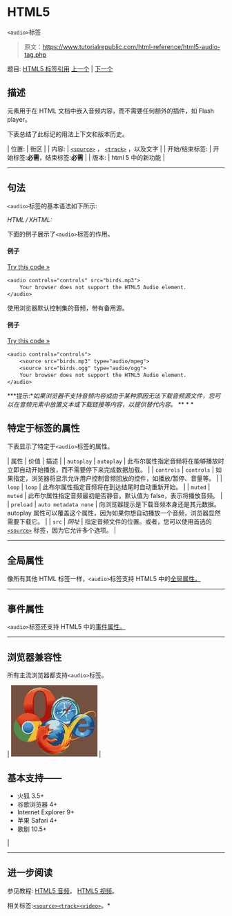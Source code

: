 # HTML5

`<audio>`标签

> 原文：<https://www.tutorialrepublic.com/html-reference/html5-audio-tag.php>

题目: [HTML5 标签引用](html5-tags.php) [上一个](html5-aside-tag.php) | [下一个](html-b-tag.php)

## 描述

元素用于在 HTML 文档中嵌入音频内容，而不需要任何额外的插件，如 Flash player。

下表总结了此标记的用法上下文和版本历史。

| 位置: | 街区 |
| 内容: | [`<source>`](html5-source-tag.php) ， [`<track>`](html5-track-tag.php) ，以及文字 |
| 开始/结束标签: | 开始标签:**必需**，结束标签:**必需** |
| 版本: | html 5 中的新功能 |

* * *

## 句法

`<audio>`标签的基本语法如下所示:

*HTML / XHTML:* <audio> ... </audio>

下面的例子展示了`<audio>`标签的作用。

#### 例子

[Try this code »](../codelab.php?topic=html5&file=audio-tag "Try this code using online Editor")

```
<audio controls="controls" src="birds.mp3">
    Your browser does not support the HTML5 Audio element.
</audio>
```

使用浏览器默认控制集的音频，带有备用源。

#### 例子

[Try this code »](../codelab.php?topic=html5&file=audio-tag-with-multiple-sources "Try this code using online Editor")

```
<audio controls="controls">
    <source src="birds.mp3" type="audio/mpeg">
    <source src="birds.ogg" type="audio/ogg">
    Your browser does not support the HTML5 Audio element.
</audio>
```

 ***提示:**如果浏览器不支持音频内容或由于某种原因无法下载音频源文件，您可以在音频元素中放置文本或下载链接等内容，以提供替代内容。*  ** * *

## 特定于标签的属性

下表显示了特定于`<audio>`标签的属性。

| 属性 | 价值 | 描述 |
| `autoplay` | `autoplay` | 此布尔属性指定音频将在能够播放时立即自动开始播放，而不需要停下来完成数据加载。 |
| `controls` | `controls` | 如果指定，浏览器将显示允许用户控制音频回放的控件，如播放/暂停、音量等。 |
| `loop` | `loop` | 此布尔属性指定音频将在到达结尾时自动重新开始。 |
| `muted` | `muted` | 此布尔属性指定音频最初是否静音。默认值为 false，表示将播放音频。 |
| `preload` | `auto
metadata
none` | 向浏览器提示是下载音频本身还是其元数据。autoplay 属性可以覆盖这个属性，因为如果你想自动播放一个音频，浏览器显然需要下载它。 |
| `src` | *网址* | 指定音频文件的位置。或者，您可以使用首选的 [`<source>`](html5-source-tag.php) 标签，因为它允许多个选项。 |

* * *

## 全局属性

像所有其他 HTML 标签一样，`<audio>`标签支持 HTML5 中的[全局属性。](html5-global-attributes.php)

* * *

## 事件属性

`<audio>`标签还支持 HTML5 中的[事件属性。](html5-event-attributes.php)

* * *

## 浏览器兼容性

所有主流浏览器都支持`<audio>`标签。

| ![Browsers Icon](img/e9331123c77668c1832e541c2fca1002.png) | 

## 基本支持——

*   火狐 3.5+
*   谷歌浏览器 4+
*   Internet Explorer 9+
*   苹果 Safari 4+
*   歌剧 10.5+

 |

* * *

## 进一步阅读

参见教程: [HTML5 音频](../html-tutorial/html5-audio.php)， [HTML5 视频](../html-tutorial/html5-video.php)。

相关标签:[`<source>`](html5-source-tag.php)[`<track>`](html5-track-tag.php)[`<video>`](html5-video-tag.php)。*